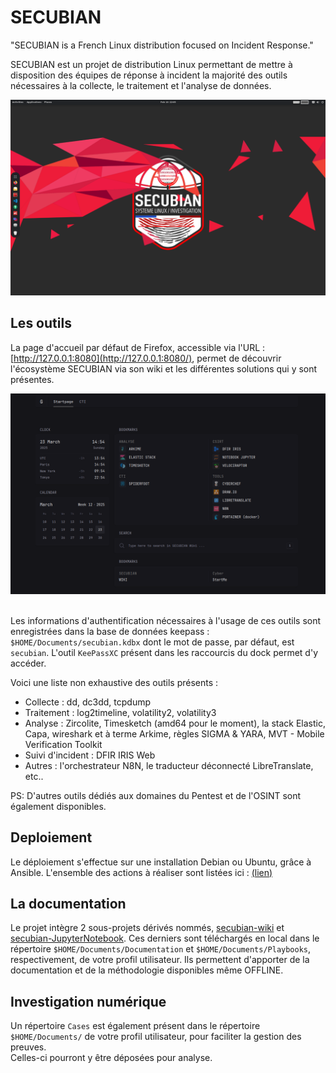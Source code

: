 # SECUBIAN 

"SECUBIAN is a French Linux distribution focused on Incident Response."

SECUBIAN est un projet de distribution Linux permettant de mettre à disposition des équipes de réponse à incident la majorité des outils nécessaires à la collecte, le traitement et l'analyse de données.

![desktop](./img/desktop.png)


## Les outils
La page d'accueil par défaut de Firefox, accessible via l'URL : [http://127.0.0.1:8080](http://127.0.0.1:8080/), permet de découvrir l'écosystème SECUBIAN via son wiki et les différentes solutions qui y sont présentes.

![homepage](./img/homepage.png)

\
Les informations d'authentification nécessaires à l'usage de ces outils sont enregistrées dans la base de données keepass : ```$HOME/Documents/secubian.kdbx``` dont le mot de passe, par défaut, est ```secubian```. L'outil ```KeePassXC``` présent dans les raccourcis du dock permet d'y accéder.

Voici une liste non exhaustive des outils présents : 
- Collecte : dd, dc3dd, tcpdump
- Traitement : log2timeline, volatility2, volatility3
- Analyse : Zircolite, Timesketch (amd64 pour le moment), la stack Elastic, Capa, wireshark et à terme Arkime, règles SIGMA & YARA, MVT - Mobile Verification Toolkit
- Suivi d'incident : DFIR IRIS Web
- Autres : l'orchestrateur N8N, le traducteur déconnecté LibreTranslate, etc.. 

PS: D'autres outils dédiés aux domaines du Pentest et de l'OSINT sont également disponibles.

## Deploiement
Le déploiement s'effectue sur une installation Debian ou Ubuntu, grâce à Ansible.
L'ensemble des actions à réaliser sont listées ici : [(lien)](./ansible/README.md)

## La documentation
Le projet intègre 2 sous-projets dérivés nommés, [secubian-wiki](https://github.com/kidrek/secubian-wiki) et [secubian-JupyterNotebook](https://github.com/kidrek/secubian-JupyterNotebook). Ces derniers sont téléchargés en local dans le répertoire ``$HOME/Documents/Documentation`` et ``$HOME/Documents/Playbooks``, respectivement, de votre profil utilisateur. Ils permettent d'apporter de la documentation et de la méthodologie disponibles même OFFLINE.

## Investigation numérique

Un répertoire ```Cases``` est également présent dans le répertoire ```$HOME/Documents/``` de votre profil utilisateur, pour faciliter la gestion des preuves. \
Celles-ci pourront y être déposées pour analyse. 

